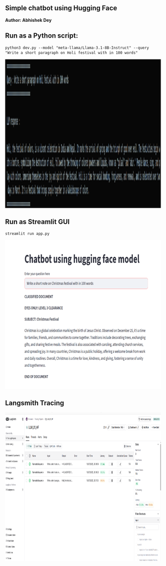 
## Simple chatbot using Hugging Face

**Author: Abhishek Dey**

## Run as a Python script:

```
python3 dev.py --model "meta-llama/Llama-3.1-8B-Instruct" --query "Write a short paragraph on Holi festival with in 100 words"

```

<p align="left">
<img src="img/output_dev.png" width="1080" height="480">
</p>

## Run as Streamlit GUI

```
streamlit run app.py

```

<p align="left">
<img src="img/output_app.png" width="860" height="480">
</p>


## Langsmith Tracing

<p align="left">
<img src="img/output_langsmith.png" width="1080" height="480">
</p>
